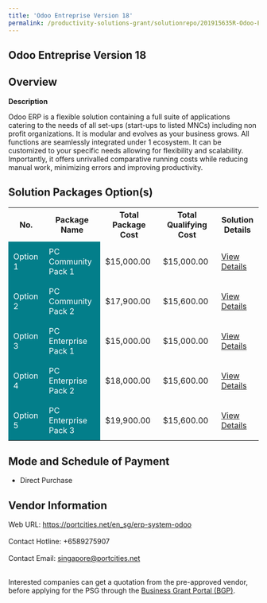 ```yaml
---
title: 'Odoo Entreprise Version 18'
permalink: /productivity-solutions-grant/solutionrepo/201915635R-Odoo-Entrprs-v-18-G
---
```


## Odoo Entreprise Version 18

## Overview

**Description**

Odoo ERP is a flexible solution containing a full suite of applications catering to the needs of all set-ups (start-ups to listed MNCs) including non profit organizations. It is modular and evolves as your business grows. All functions are seamlessly integrated under 1 ecosystem. It can be customized to your specific needs allowing for flexibility and scalability. Importantly, it offers unrivalled comparative running costs while reducing manual work, minimizing errors and improving productivity.

## Solution Packages Option(s)

<table>
<tr>
<th><b>No.</b></th>
<th><b>Package Name</b></th>
<th><b>Total Package Cost</b></th>
<th><b>Total Qualifying Cost</b></th>
<th><b>Solution Details</b></th>
</tr>
<tr>
<td style='padding: 10px; background-color: #037E8A; color: #FFFFFF;'>Option 1</td>
<td style='padding: 10px; background-color: #037E8A; color: #FFFFFF;'>PC Community Pack 1</td>
<td style='padding: 10px;'>$15,000.00</td>
<td style='padding: 10px;'>$15,000.00</td>
<td style='padding: 10px;'><a href='/images/psg/201915635R_20240144_20022025_Desensitised_Annex3_Part1.pdf' target='_blank'>View Details</a></td>
</tr>
<tr>
<td style='padding: 10px; background-color: #037E8A; color: #FFFFFF;'>Option 2</td>
<td style='padding: 10px; background-color: #037E8A; color: #FFFFFF;'>PC Community Pack 2</td>
<td style='padding: 10px;'>$17,900.00</td>
<td style='padding: 10px;'>$15,600.00</td>
<td style='padding: 10px;'><a href='/images/psg/201915635R_20240144_20022025_Desensitised_Annex3_Part2.pdf' target='_blank'>View Details</a></td>
</tr>
<tr>
<td style='padding: 10px; background-color: #037E8A; color: #FFFFFF;'>Option 3</td>
<td style='padding: 10px; background-color: #037E8A; color: #FFFFFF;'>PC Enterprise Pack 1</td>
<td style='padding: 10px;'>$15,000.00</td>
<td style='padding: 10px;'>$15,000.00</td>
<td style='padding: 10px;'><a href='/images/psg/201915635R_20240144_20022025_Desensitised_Annex3_Part3.pdf' target='_blank'>View Details</a></td>
</tr>
<tr>
<td style='padding: 10px; background-color: #037E8A; color: #FFFFFF;'>Option 4</td>
<td style='padding: 10px; background-color: #037E8A; color: #FFFFFF;'>PC Enterprise Pack 2</td>
<td style='padding: 10px;'>$18,000.00</td>
<td style='padding: 10px;'>$15,600.00</td>
<td style='padding: 10px;'><a href='/images/psg/201915635R_20240144_20022025_Desensitised_Annex3_Part4.pdf' target='_blank'>View Details</a></td>
</tr>
<tr>
<td style='padding: 10px; background-color: #037E8A; color: #FFFFFF;'>Option 5</td>
<td style='padding: 10px; background-color: #037E8A; color: #FFFFFF;'>PC Enterprise Pack 3</td>
<td style='padding: 10px;'>$19,900.00</td>
<td style='padding: 10px;'>$15,600.00</td>
<td style='padding: 10px;'><a href='/images/psg/201915635R_20240144_20022025_Desensitised_Annex3_Part5.pdf' target='_blank'>View Details</a></td>
</tr>
</table>

## Mode and Schedule of Payment

 - Direct Purchase

## Vendor Information

 Web URL: https://portcities.net/en_sg/erp-system-odoo <br><br>Contact Hotline: +6589275907 <br><br>Contact Email: singapore@portcities.net <br><br>

Interested companies can get a quotation from the pre-approved vendor, before applying for the PSG through the <a href='https://www.businessgrants.gov.sg/' target='_blank' rel='noopener'>Business Grant Portal (BGP)</a>.

<script src="/jquery/resize-tables.js"></script>
